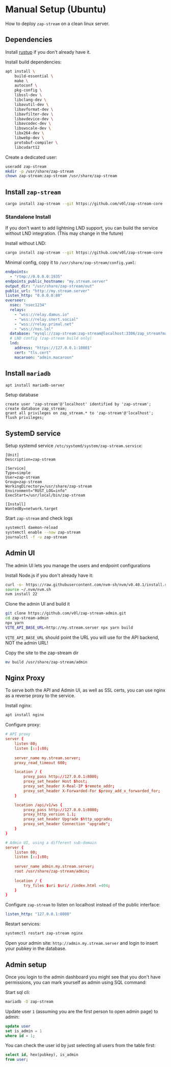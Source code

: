 # Manual Setup (Ubuntu)

How to deploy `zap-stream` on a clean linux server.

## Dependencies

Install [rustup](https://rustup.rs) if you don't already have it.

Install build dependencies:

```bash
apt install \
    build-essential \
    make \
    autoconf \
    pkg-config \
    libssl-dev \
    libclang-dev \
    libavutil-dev \
    libavformat-dev \
    libavfilter-dev \
    libavdevice-dev \
    libavcodec-dev \
    libswscale-dev \
    libx264-dev \
    libwebp-dev \
    protobuf-compiler \
    libcudart12
```

Create a dedicated user:

```bash
useradd zap-stream
mkdir -p /usr/share/zap-stream
chown zap-stream:zap-stream /usr/share/zap-stream
```

## Install `zap-stream`

```bash
cargo install zap-stream --git https://github.com/v0l/zap-stream-core --root /usr/local --bin zap-stream
```

### Standalone Install

If you don't want to add lightning LND support, you can build the service without LND integration. (This may change in
the future)

Install without LND:

```bash
cargo install zap-stream --git https://github.com/v0l/zap-stream-core --root /usr/local --no-default-features --features rtmp --bin zap-stream
```

Minimal config, copy it to `/usr/share/zap-stream/config.yaml`:

```yaml
endpoints:
  - "rtmp://0.0.0.0:1935"
endpoints_public_hostname: "my.stream.server"
output_dir: "/usr/share/zap-stream/out"
public_url: "http://my.stream.server"
listen_http: "0.0.0.0:80"
overseer:
  nsec: "nsec1234"
  relays:
    - "wss://relay.damus.io"
    - "wss://relay.snort.social"
    - "wss://relay.primal.net"
    - "wss://nos.lol"
  database: "mysql://zap-stream:zap-stream@localhost:3306/zap_stream?max_connections=2"
  # LND config (zap-stream build only)
  lnd:
    address: "https://127.0.0.1:10001"
    cert: "tls.cert"
    macaroon: "admin.macaroon"
```

## Install `mariadb`

```bash
apt install mariadb-server
```

Setup database

```mysql
create user 'zap-stream'@'localhost' identified by 'zap-stream';
create database zap_stream;
grant all privileges on zap_stream.* to 'zap-stream'@'localhost';
flush privileges;                                        
```

## SystemD service

Setup systemd service `/etc/systemd/system/zap-stream.service`:

```
[Unit]
Description=zap-stream

[Service]
Type=simple
User=zap-stream
Group=zap-stream
WorkingDirectory=/usr/share/zap-stream
Environment="RUST_LOG=info"
ExecStart=/usr/local/bin/zap-stream

[Install]
WantedBy=network.target
```

Start `zap-stream` and check logs
```bash
systemctl daemon-reload
systemctl enable --now zap-stream
journalctl -f -u zap-stream
```

## Admin UI

The admin UI lets you manage the users and endpoint configurations

Install Node.js if you don't already have it:

```bash
curl -o- https://raw.githubusercontent.com/nvm-sh/nvm/v0.40.1/install.sh | bash
source ~/.nvm/nvm.sh
nvm install 22
```

Clone the admin UI and build it

```bash
git clone https://github.com/v0l/zap-stream-admin.git
cd zap-stream-admin
npx yarn
VITE_API_BASE_URL=http://my.stream.server npx yarn build
```

`VITE_API_BASE_URL` should point the URL you will use for the API backend, NOT the admin URL!

Copy the site to the zap-stream dir

```bash
mv build /usr/share/zap-stream/admin
```

## Nginx Proxy

To serve both the API and Admin UI, as well as SSL certs, you can use nginx as a reverse proxy to the service.

Install nginx:

```bash
apt install nginx
```

Configure proxy:

```conf
# API proxy
server {
    listen 80;
    listen [::]:80;
    
    server_name my.stream.server;
    proxy_read_timeout 600;

    location / {
        proxy_pass http://127.0.0.1:8080;
        proxy_set_header Host $host;
        proxy_set_header X-Real-IP $remote_addr;
        proxy_set_header X-Forwarded-For $proxy_add_x_forwarded_for;
    }

    location /api/v1/ws {
        proxy_pass http://127.0.0.1:8080;
        proxy_http_version 1.1;
        proxy_set_header Upgrade $http_upgrade;
        proxy_set_header Connection "upgrade";
    }
}

# Admin UI, using a different sub-domain
server {
    listen 80;
    listen [::]:80;
    
    server_name admin.my.stream.server;
    root /usr/share/zap-stream/admin;
    
    location / {
        try_files $uri $uri/ /index.html =404;
    }
}
```

Configure `zap-stream` to listen on localhost instead of the public interface:

```yaml
listen_http: "127.0.0.1:8080"
```

Restart services:

```bash
systemctl restart zap-stream nginx
```

Open your admin site: `http://admin.my.stream.server` and login to insert your pubkey in the database.

## Admin setup

Once you login to the admin dashboard you might see that you don't have permissions, you can mark yourself as admin
using SQL command:

Start sql cli:

```bash
mariadb -D zap-stream
```

Update user `1` (assuming you are the first person to open admin page) to admin:

```sql
update user
set is_admin = 1
where id = 1;
```

You can check the user id by just selecting all users from the table first:

```sql
select id, hex(pubkey), is_admin
from user;
```